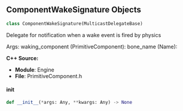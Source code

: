 ## ComponentWakeSignature Objects

```python
class ComponentWakeSignature(MulticastDelegateBase)
```

Delegate for notification when a wake event is fired by physics

Args:
    waking_component (PrimitiveComponent): 
    bone_name (Name):

**C++ Source:**

- **Module**: Engine
- **File**: PrimitiveComponent.h

<a id="unreal.ComponentWakeSignature.__init__"></a>

#### __init__

```python
def __init__(*args: Any, **kwargs: Any) -> None
```

<a id="unreal.IsRootComponentChanged"></a>
